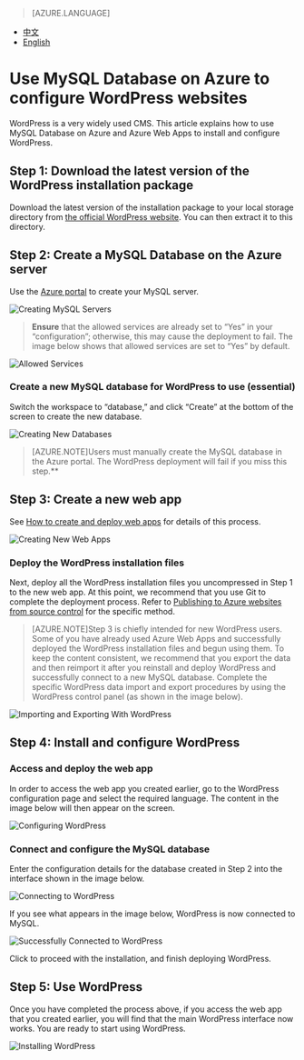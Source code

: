 <properties linkid="" urlDisplayName="" pageTitle="Use MySQL Database on Azure to configure WordPress websites – Azure cloud" metakeywords="Azure Cloud, technical documentation, documents and resources, MySQL, database, Wordpress, website configuration, Azure MySQL, MySQL PaaS, Azure MySQL PaaS, Azure MySQL Service, Azure RDS" description="WordPress is a very widely used CMS. This article explains how to use MySQL Database on Azure and Azure Web Apps to install and configure WordPress." metaCanonical="" services="MySQL" documentationCenter="Services" title="" authors="" solutions="" manager="" editor=""/>

<tags ms.service="mysql_en" ms.date="07/05/2016" wacn.date="07/05/2016" wacn.lang="en" />

> [AZURE.LANGUAGE]
- [中文](/documentation/articles/mysql-database-wordpress-setup)
- [English](/documentation/articles/mysql-database-enus-wordpress-setup)

# Use MySQL Database on Azure to configure WordPress websites

WordPress is a very widely used CMS. This article explains how to use MySQL Database on Azure and Azure Web Apps to install and configure WordPress.

## Step 1: Download the latest version of the WordPress installation package  

Download the latest version of the installation package to your local storage directory from [the official WordPress website](https://wordpress.org/download). You can then extract it to this directory.

## Step 2: Create a MySQL Database on the Azure server  

Use the [Azure portal](https://manage.windowsazure.cn) to create your MySQL server.

![Creating MySQL Servers][1]

> **Ensure** that the allowed services are already set to “Yes” in your “configuration”; otherwise, this may cause the deployment to fail. The image below shows that allowed services are set to “Yes” by default.

![Allowed Services][2]


### Create a new MySQL database for WordPress to use (essential)  

Switch the workspace to “database,” and click “Create” at the bottom of the screen to create the new database.

![Creating New Databases][3]

> [AZURE.NOTE]Users must manually create the MySQL database in the Azure portal. The WordPress deployment will fail if you miss this step.**

## Step 3: Create a new web app  

See [How to create and deploy web apps](/documentation/articles/web-sites-php-web-site-gallery) for details of this process.

![Creating New Web Apps][4]

### Deploy the WordPress installation files  

Next, deploy all the WordPress installation files you uncompressed in Step 1 to the new web app. At this point, we recommend that you use Git to complete the deployment process. Refer to [Publishing to Azure websites from source control](/documentation/articles/web-sites-publish-source-control) for the specific method.

> [AZURE.NOTE]Step 3 is chiefly intended for new WordPress users. Some of you have already used Azure Web Apps and successfully deployed the WordPress installation files and begun using them. To keep the content consistent, we recommend that you export the data and then reimport it after you reinstall and deploy WordPress and successfully connect to a new MySQL database. Complete the specific WordPress data import and export procedures by using the WordPress control panel (as shown in the image below).

![Importing and Exporting With WordPress][9]

## Step 4: Install and configure WordPress

### Access and deploy the web app  

In order to access the web app you created earlier, go to the WordPress configuration page and select the required language. The content in the image below will then appear on the screen.

![Configuring WordPress][5]

### Connect and configure the MySQL database  

Enter the configuration details for the database created in Step 2 into the interface shown in the image below.

![Connecting to WordPress][6]

If you see what appears in the image below, WordPress is now connected to MySQL.

![Successfully Connected to WordPress][7]

Click to proceed with the installation, and finish deploying WordPress.


## Step 5: Use WordPress  

Once you have completed the process above, if you access the web app that you created earlier, you will find that the main WordPress interface now works. You are ready to start using WordPress.

![Installing WordPress][8]



<!--Image references-->
[1]: ./media/mysql-database-wordpress-setup/001-en.png
[2]: ./media/mysql-database-wordpress-setup/002-en.png
[3]: ./media/mysql-database-wordpress-setup/003-en.png
[4]: ./media/mysql-database-wordpress-setup/004-en.png
[5]: ./media/mysql-database-wordpress-setup/005-en.png
[6]: ./media/mysql-database-wordpress-setup/006-en.png
[7]: ./media/mysql-database-wordpress-setup/007-en.png
[8]: ./media/mysql-database-wordpress-setup/008-en.png
[9]: ./media/mysql-database-wordpress-setup/009-en.png
<!--HONumber=81-->